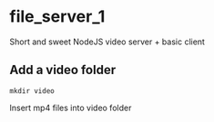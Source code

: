 # file_server_1
Short and sweet NodeJS video server + basic client 

## Add a video folder
```
mkdir video
```

Insert mp4 files into video folder
